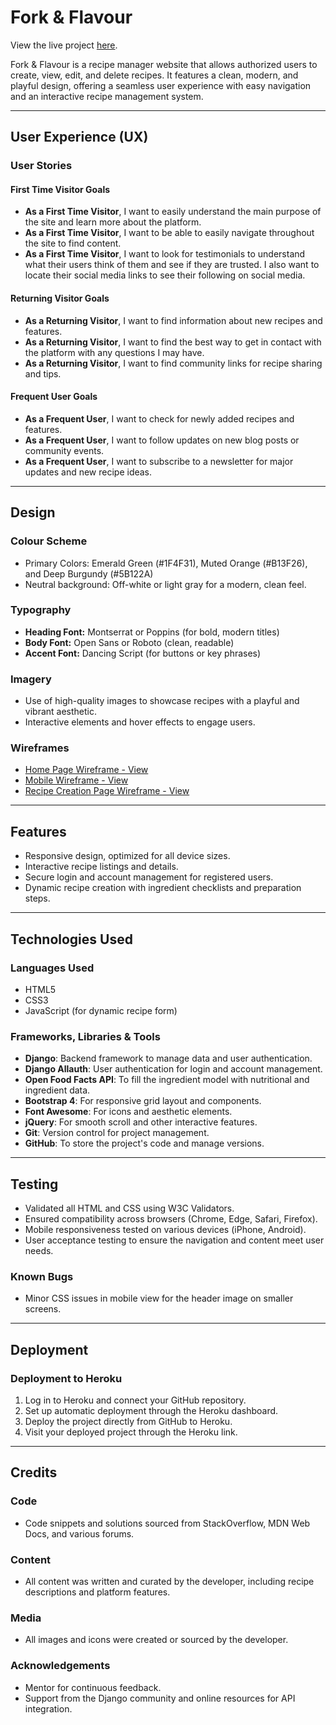 # Fork & Flavour

View the live project [here](#).

Fork & Flavour is a recipe manager website that allows authorized users to create, view, edit, and delete recipes. It features a clean, modern, and playful design, offering a seamless user experience with easy navigation and an interactive recipe management system.

---

## User Experience (UX)

### User Stories

#### First Time Visitor Goals
- **As a First Time Visitor**, I want to easily understand the main purpose of the site and learn more about the platform.
- **As a First Time Visitor**, I want to be able to easily navigate throughout the site to find content.
- **As a First Time Visitor**, I want to look for testimonials to understand what their users think of them and see if they are trusted. I also want to locate their social media links to see their following on social media.

#### Returning Visitor Goals
- **As a Returning Visitor**, I want to find information about new recipes and features.
- **As a Returning Visitor**, I want to find the best way to get in contact with the platform with any questions I may have.
- **As a Returning Visitor**, I want to find community links for recipe sharing and tips.

#### Frequent User Goals
- **As a Frequent User**, I want to check for newly added recipes and features.
- **As a Frequent User**, I want to follow updates on new blog posts or community events.
- **As a Frequent User**, I want to subscribe to a newsletter for major updates and new recipe ideas.

---

## Design

### Colour Scheme
- Primary Colors: Emerald Green (#1F4F31), Muted Orange (#B13F26), and Deep Burgundy (#5B122A)
- Neutral background: Off-white or light gray for a modern, clean feel.

### Typography
- **Heading Font:** Montserrat or Poppins (for bold, modern titles)
- **Body Font:** Open Sans or Roboto (clean, readable)
- **Accent Font:** Dancing Script (for buttons or key phrases)

### Imagery
- Use of high-quality images to showcase recipes with a playful and vibrant aesthetic.
- Interactive elements and hover effects to engage users.

### Wireframes
- [Home Page Wireframe - View](#)
- [Mobile Wireframe - View](#)
- [Recipe Creation Page Wireframe - View](#)

---

## Features
- Responsive design, optimized for all device sizes.
- Interactive recipe listings and details.
- Secure login and account management for registered users.
- Dynamic recipe creation with ingredient checklists and preparation steps.

---

## Technologies Used

### Languages Used
- HTML5
- CSS3
- JavaScript (for dynamic recipe form)

### Frameworks, Libraries & Tools
- **Django**: Backend framework to manage data and user authentication.
- **Django Allauth**: User authentication for login and account management.
- **Open Food Facts API**: To fill the ingredient model with nutritional and ingredient data.
- **Bootstrap 4**: For responsive grid layout and components.
- **Font Awesome**: For icons and aesthetic elements.
- **jQuery**: For smooth scroll and other interactive features.
- **Git**: Version control for project management.
- **GitHub**: To store the project's code and manage versions.

---

## Testing
- Validated all HTML and CSS using W3C Validators.
- Ensured compatibility across browsers (Chrome, Edge, Safari, Firefox).
- Mobile responsiveness tested on various devices (iPhone, Android).
- User acceptance testing to ensure the navigation and content meet user needs.

### Known Bugs
- Minor CSS issues in mobile view for the header image on smaller screens.

---

## Deployment

### Deployment to Heroku
1. Log in to Heroku and connect your GitHub repository.
2. Set up automatic deployment through the Heroku dashboard.
3. Deploy the project directly from GitHub to Heroku.
4. Visit your deployed project through the Heroku link.

---

## Credits

### Code
- Code snippets and solutions sourced from StackOverflow, MDN Web Docs, and various forums.

### Content
- All content was written and curated by the developer, including recipe descriptions and platform features.

### Media
- All images and icons were created or sourced by the developer.

### Acknowledgements
- Mentor for continuous feedback.
- Support from the Django community and online resources for API integration.
